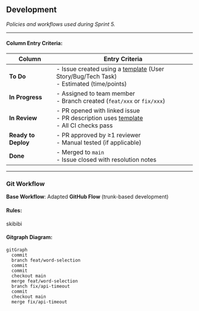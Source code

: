 ## Development
*Policies and workflows used during Sprint 5.*

---

#### Column Entry Criteria:

| Column           | Entry Criteria                                                                 |
|------------------|-------------------------------------------------------------------------------|
| **To Do**        | - Issue created using a [template](#) (User Story/Bug/Tech Task) <br> - Estimated (time/points) |
| **In Progress**  | - Assigned to team member <br> - Branch created (`feat/xxx` or `fix/xxx`)      |
| **In Review**    | - PR opened with linked issue <br> - PR description uses [template](#) <br> - All CI checks pass |
| **Ready to Deploy** | - PR approved by ≥1 reviewer <br> - Manual tested (if applicable)           |
| **Done**         | - Merged to `main` <br> - Issue closed with resolution notes                 |

---

### Git Workflow
**Base Workflow**: Adapted **GitHub Flow** (trunk-based development)

#### Rules:

skibibi

#### Gitgraph Diagram:
```mermaid
gitGraph
  commit
  branch feat/word-selection
  commit
  commit
  checkout main
  merge feat/word-selection
  branch fix/api-timeout
  commit
  checkout main
  merge fix/api-timeout
